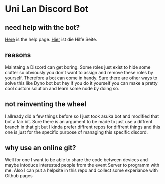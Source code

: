 # Uni Lan Discord Bot

## need help with the bot?
[Here](HELP.md) is the help page.
[Hier](HILFE.md) ist die Hilfe Seite.

## reasons
Maintaing a Discord can get boring.
Some roles just exist to hide some clutter so obviously you don't want to assign and remove these roles by yourself. 
Therefore a bot can come in handy.
Sure there are other ways to solve this like Dyno bot but hey if you do it yourself you can make a pretty cool custom solution and learn some node by doing so.

## not reinventing the wheel
I allready did a few things before so I just took asuka bot and modified that bot a fair bit.
Sure there is an argument to be made to just use a diffrent branch in that git but I kinda prefer diffrent repos for diffrent things and this one is just for the specific purpose of managing this specific discord.

## why use an online git?
Well for one I want to be able to share the code between devices and maybe intoduce interested people from the event Server to programm with me.
Also I can put a helpsite in this repo and collect some experiance with Github pages